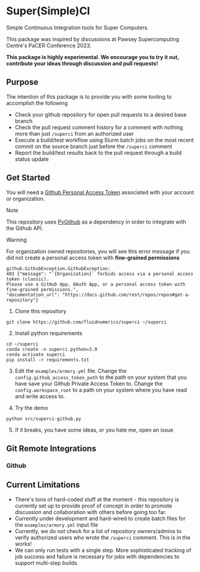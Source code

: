 # Super(Simple)CI

Simple Continuous Integration tools for Super Computers.

This package was inspired by discussions at Pawsey Supercomputing Centre's PaCER Conference 2023.

**This package is highly experimental. We encourage you to try it out, contribute your ideas through discussion and pull requests!**

## Purpose
The intention of this package is to provide you with some tooling to accomplish the following
* Check your github repository for open pull requests to a desired base branch
* Check the pull request comment history for a comment with nothing more than just `/superci` from an authorized user
* Execute a build/test workflow using Slurm batch jobs on the most recent commit on the source branch just before the `/superci` comment 
* Report the build/test results back to the pull request through a build status update


## Get Started

You will need a [Github Personal Access Token](https://github.com/settings/tokens) associated with your account or organization.

> [!NOTE]
> This repository uses [PyGithub](https://pygithub.readthedocs.io/en/stable/introduction.html) as a dependency in order to integrate with the Github API.

> [!WARNING]  
> For organization owned repositories, you will see this error message if you did not create a personal access token with **fine-grained permissions**
> ```
> github.GithubException.GithubException: 
> 403 {"message": "`{Organization}` forbids access via a personal access token (classic). 
> Please use a GitHub App, OAuth App, or a personal access token with fine-grained permissions.", 
> "documentation_url": "https://docs.github.com/rest/repos/repos#get-a-repository"}
> ```

1. Clone this repository
```
git clone https://github.com/fluidnumerics/superci ~/superci
```

2. Install python requirements
```
cd ~/superci
conda create -n superci python=3.9
conda activate superci
pip install -r requirements.txt
```
3. Edit the `examples/armory.yml` file. Change the `config.github_access_token_path` to the path on your system that you have save your Github Private Access Token to. Change the `config.workspace_root` to a path on your system where you have read and write access to.

4. Try the demo
```
python src/superci-github.py
```

5. If it breaks, you have some ideas, or you hate me, open an issue




## Git Remote Integrations

### Github




## Current Limitations
* There's tons of hard-coded stuff at the moment - this repository is currently set up to provide proof of concept in order to promote discussion and collaboration with others before going too far.
* Currently under development and hard-wired to create batch files for the `examples/armory.yml` input file
* Currently, we do not check for a list of repository owners/admins to verify authorized users who wrote the `/superci` comment. This is in the works!
* We can only run tests with a single step. More sophisticated tracking of job success and failure is necessary for jobs with dependencies to support multi-step builds.